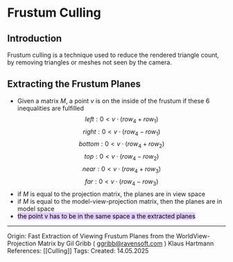 # Frustum Culling

## Introduction

Frustum culling is a technique used to reduce the rendered triangle count, by removing triangles or meshes not seen by the camera.

## Extracting the Frustum Planes

- Given a matrix $M$, a point $v$ is on the inside of the frustum if these 6 inequalities are fulfilled
$$left: 0 <v \cdot (row_4 + row_1)$$
$$right: 0 <v \cdot (row_4 - row_1)$$$$bottom: 0 <v \cdot (row_4 + row_2)$$$$top: 0 <v \cdot (row_4 - row_2)$$$$near: 0 <v \cdot (row_4 + row_3)$$$$far: 0 <v \cdot (row_4 - row_3)$$
- if $M$ is equal to the projection matrix, the planes are in view space
- if $M$ is equal to the model-view-projection matrix, then the planes are in model space
- <mark style="background: #D2B3FFA6;">the point v has to be in the same space a the extracted planes</mark>

---

Origin: Fast Extraction of Viewing Frustum Planes from the WorldView-Projection Matrix by Gil Gribb ( ggribb@ravensoft.com ) Klaus Hartmann
References: [[Culling]]
Tags: 
Created: 14.05.2025

